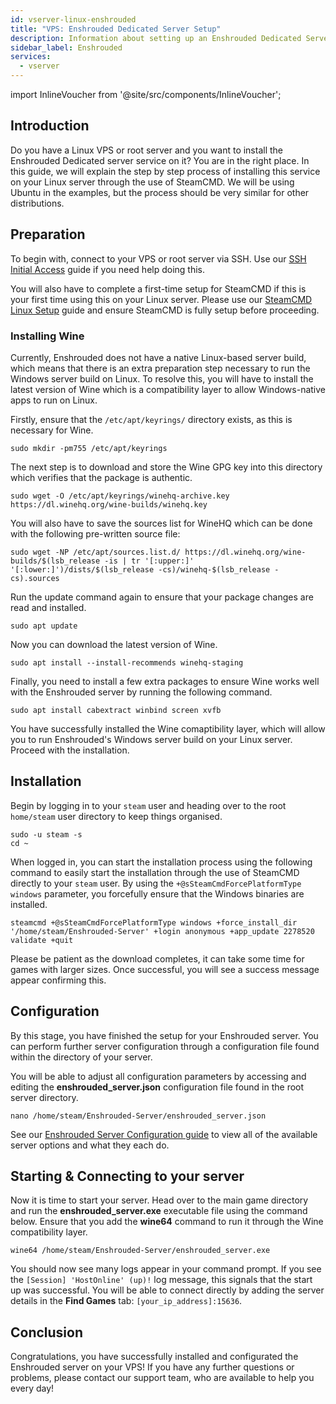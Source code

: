 ```yaml
---
id: vserver-linux-enshrouded
title: "VPS: Enshrouded Dedicated Server Setup"
description: Information about setting up an Enshrouded Dedicated Server on a Linux VPS from ZAP-Hosting - ZAP-Hosting.com documentation
sidebar_label: Enshrouded
services:
  - vserver
---
```


import InlineVoucher from '@site/src/components/InlineVoucher';

## Introduction
Do you have a Linux VPS or root server and you want to install the Enshrouded Dedicated server service on it? You are in the right place. In this guide, we will explain the step by step process of installing this service on your Linux server through the use of SteamCMD. We will be using Ubuntu in the examples, but the process should be very similar for other distributions.

<InlineVoucher />

## Preparation

To begin with, connect to your VPS or root server via SSH. Use our [SSH Initial Access](vserver-linux-ssh.md) guide if you need help doing this.

You will also have to complete a first-time setup for SteamCMD if this is your first time using this on your Linux server. Please use our [SteamCMD Linux Setup](vserver-linux-steamcmd.md) guide and ensure SteamCMD is fully setup before proceeding.

### Installing Wine

Currently, Enshrouded does not have a native Linux-based server build, which means that there is an extra preparation step necessary to run the Windows server build on Linux. To resolve this, you will have to install the latest version of Wine which is a compatibility layer to allow Windows-native apps to run on Linux.

Firstly, ensure that the `/etc/apt/keyrings/` directory exists, as this is necessary for Wine.
```
sudo mkdir -pm755 /etc/apt/keyrings
```

The next step is to download and store the Wine GPG key into this directory which verifies that the package is authentic.
```
sudo wget -O /etc/apt/keyrings/winehq-archive.key https://dl.winehq.org/wine-builds/winehq.key
```

You will also have to save the sources list for WineHQ which can be done with the following pre-written source file:
```
sudo wget -NP /etc/apt/sources.list.d/ https://dl.winehq.org/wine-builds/$(lsb_release -is | tr '[:upper:]' '[:lower:]')/dists/$(lsb_release -cs)/winehq-$(lsb_release -cs).sources
```

Run the update command again to ensure that your package changes are read and installed.
```
sudo apt update
```

Now you can download the latest version of Wine.
```
sudo apt install --install-recommends winehq-staging
```

Finally, you need to install a few extra packages to ensure Wine works well with the Enshrouded server by running the following command.
```
sudo apt install cabextract winbind screen xvfb
```

You have successfully installed the Wine comaptibility layer, which will allow you to run Enshrouded's Windows server build on your Linux server. Proceed with the installation.

## Installation

Begin by logging in to your `steam` user and heading over to the root `home/steam` user directory to keep things organised.
```
sudo -u steam -s
cd ~
```

When logged in, you can start the installation process using the following command to easily start the installation through the use of SteamCMD directly to your `steam` user. By using the `+@sSteamCmdForcePlatformType windows` parameter, you forcefully ensure that the Windows binaries are installed.
```
steamcmd +@sSteamCmdForcePlatformType windows +force_install_dir '/home/steam/Enshrouded-Server' +login anonymous +app_update 2278520 validate +quit
```

Please be patient as the download completes, it can take some time for games with larger sizes. Once successful, you will see a success message appear confirming this.

## Configuration

By this stage, you have finished the setup for your Enshrouded server. You can perform further server configuration through a configuration file found within the directory of your server.

You will be able to adjust all configuration parameters by accessing and editing the **enshrouded_server.json** configuration file found in the root server directory.
```
nano /home/steam/Enshrouded-Server/enshrouded_server.json
```

See our [Enshrouded Server Configuration guide](enshrouded-configuration.md) to view all of the available server options and what they each do.

## Starting & Connecting to your server

Now it is time to start your server. Head over to the main game directory and run the **enshrouded_server.exe** executable file using the command below. Ensure that you add the **wine64** command to run it through the Wine compatibility layer.
```
wine64 /home/steam/Enshrouded-Server/enshrouded_server.exe
```

You should now see many logs appear in your command prompt. If you see the `[Session] 'HostOnline' (up)!` log message, this signals that the start up was successful. You will be able to connect directly by adding the server details in the **Find Games** tab: `[your_ip_address]:15636`.

## Conclusion

Congratulations, you have successfully installed and configurated the Enshrouded server on your VPS! If you have any further questions or problems, please contact our support team, who are available to help you every day! 